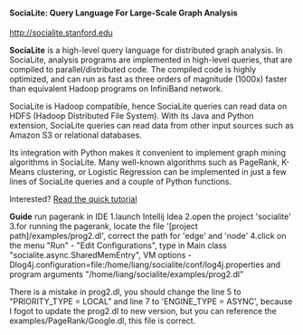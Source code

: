 #### SociaLite: Query Language For Large-Scale Graph Analysis

http://socialite.stanford.edu

**SociaLite** is a high-level query language for distributed graph analysis.
In SociaLite, analysis programs are implemented in high-level queries, that are compiled to parallel/distributed code.  The compiled code is highly optimized, and can run as fast as three orders of magnitude (1000x) faster than equivalent Hadoop programs on InfiniBand network.

SociaLite is Hadoop compatible, hence SociaLite queries can read data on HDFS (Hadoop Distributed File System).  With its Java and Python extension, SociaLite queries can read data from other input sources such as Amazon S3 or relational databases. 

Its integration with Python makes it convenient to implement graph mining algorithms in SociaLite. Many well-known algorithms such as PageRank, K-Means clustering, or Logistic Regression can be implemented in just a few lines of SociaLite queries and a couple of Python functions.

Interested? [Read the quick tutorial](http://socialite-lang.github.io/pages/quick_start)

**Guide**
run pagerank in IDE
1.launch Intellij Idea
2.open the project 'socialite'
3.for running the pagerank, locate the file '[project path]/examples/prog2.dl', correct the path for 'edge' and 'node'
4.click on the menu "Run" - "Edit Configurations", type in Main class "socialite.async.SharedMemEntry", VM options -Dlog4j.configuration=file:/home/liang/socialite/conf/log4j.properties and program arguments "/home/liang/socialite/examples/prog2.dl"

There is a mistake in prog2.dl, you should change the line 5 to "PRIORITY_TYPE = LOCAL" and line 7 to 'ENGINE_TYPE = ASYNC', because I fogot to update the prog2.dl to new version, but you can reference the examples/PageRank/Google.dl, this file is correct.
